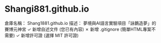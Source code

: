 # Shangi881.github.io
倉庫名稱： Shang1881.github.io 描述：    夢境與AI語言實驗項目「詠鵝造夢」的賽博元神宮  ✓ 新增自述文件  (您已有內容) ✗ 新增 .gitignore (簡單HTML專案不需要) ✓ 新增許可證   (選擇 MIT 許可證)
